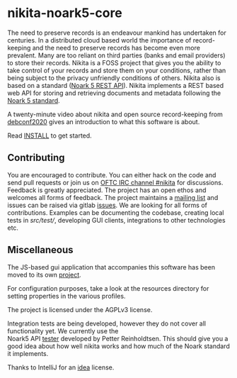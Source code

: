 # nikita-noark5-core

The need to preserve records is an endeavour mankind has undertaken for centuries. In a distributed cloud based world
the importance of record-keeping and the need to preserve records has become even more prevalent. Many are too reliant
on third parties (banks and email providers) to store their records. Nikita is a FOSS project that gives you the ability
to take control of your records and store them on your conditions, rather than being subject to the privacy unfriendly
conditions of others. Nikita also is based on a
standard ([Noark 5 REST API](https://github.com/arkivverket/noark5-tjenestegrensesnitt-standard)). Nikita implements a
REST based web API for storing and retrieving documents and metadata following the
[Noark 5 standard](https://github.com/arkivverket/noark5-standard).

A twenty-minute video about nikita and open source record-keeping
from [debconf2020](https://debconf20.debconf.org/talks/58-flexible-record-keeping-in-a-foss-world/) gives an
introduction to what this software is about.

Read [INSTALL](docs/general/Install.md) to get started.

## Contributing

You are encouraged to contribute. You can either hack on the code and send pull requests or join us on
[OFTC IRC channel #nikita](https://webchat.oftc.net/?randomnick=1&channels=%23nikita&uio=d4)
for discussions. Feedback is greatly appreciated. The project has an open ethos and welcomes all forms of feedback. The
project maintains a [mailing list](https://lists.nuug.no/mailman/listinfo/nikita-noark) and issues can be raised
via gitlab [issues](https://gitlab.com/OsloMet-ABI/nikita-noark5-core/issues). We are looking for all forms of
contributions. Examples can be documenting the codebase, creating local tests in _src/test/_, developing GUI clients,
integrations to other technologies etc.

## Miscellaneous

The JS-based gui application that accompanies this software has been moved to its
own [project](https://codeberg.org/noark/nikita-gui).

For configuration purposes, take a look at the resources directory for setting properties in the various profiles.

The project is licensed under the AGPLv3 license.

Integration tests are being developed, however they do not cover all functionality yet. We currently use the  
Noark5 API [tester](https://github.com/petterreinholdtsen/noark5-tester) developed by Petter Reinholdtsen. This should
give you a good idea about how well nikita works and how much of the Noark standard it implements.

Thanks to IntelliJ for an [idea](https://www.jetbrains.com/idea/) license.

